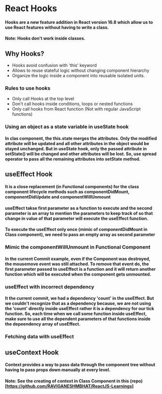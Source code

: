 # React Hooks

#### Hooks are a new feature addition in React version 16.8 which allow us to use React features without having to write a class.

#### Note: Hooks don't work inside classes.

## Why Hooks?
* Hooks avoid confusion with 'this' keyword
* Allows to reuse stateful logic without changing component hierarchy
* Organize the logic inside a component into reusable isolated units.

### Rules to use hooks
* Only call Hooks at the top level
* Don't call hooks inside conditions, loops or nested functions
* Only call hooks from React function (Not with regular JavaScript functions)

### Using an object as a state variable in useState hook

#### In clas component, the this.state merges the attributes. Only the modified attribute will be updated and all other attributes in the object would be stayed unchanged. But in useState hook, only the passed attribute in setState() will be changed and other attributes will be lost. So, use spread operator to pass all the remaining attributes into setState method.

## useEffect Hook

#### It is a close replacement (in Functional components) for the class component lifecycle methods such as componentDidMount, componentDidUpdate and componentWillUnmount
#### useEffect takse first parameter as a function to execute and the second parameter is an array to mention the parameters to keep track of so that change in value of that parameter will execute the useEffect function.
#### To execute the useEffect only once (mimic of componentDidMount in Class component), we need to pass an empty array as second parameter

### Mimic the componentWillUnmount in Functional Component
#### In the current Commit example, even if the Component was destroyed, the mousemove event was still attached. To remove that event do, the first parameter passed to useEffect is a function and it will return another function which will be executed when the component gets unmounted.

### useEffect with incorrect dependency
#### It the current commit, we had a dependency 'count' in the useEffect. But we couldn't recognize that as a dependency because, we are not using the 'count' directly inside useEffect rather it is a dependency for our tick function. So, each time when we call some function inside useEffect, make sure to use all the dependent parameters of that functions inside the depeendency array of useEffect.

### Fetching data with useEffect

## useContext Hook

#### Context provides a way to pass data through the component tree without having to pass props down manually at every level.
#### Note: See the creating of context in Class Component in this (repo)[https://github.com/RAVIGANESHMBHAT/ReactJS-Learnings]

